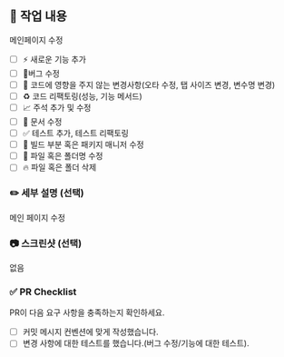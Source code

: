 
## 🔎 작업 내용
메인페이지 수정

- [ ] ⚡️ 새로운 기능 추가
- [ ] 🐛버그 수정
- [ ] 💄 코드에 영향을 주지 않는 변경사항(오타 수정, 탭 사이즈 변경, 변수명 변경)
- [ ] ♻️️ 코드 리팩토링(성능, 기능 메서드)
- [ ] 📈 주석 추가 및 수정
- [ ] 📝 문서 수정
- [ ] ✅ 테스트 추가, 테스트 리팩토링
- [ ] 🔧 빌드 부분 혹은 패키지 매니저 수정
- [ ] 💚 파일 혹은 폴더명 수정
- [ ] 🔥 파일 혹은 폴더 삭제

### ✏️ 세부 설명 (선택)
메인 페이지 수정
### 📷 스크린샷 (선택)
없음


### ✅ PR Checklist
PR이 다음 요구 사항을 충족하는지 확인하세요.

- [ ] 커밋 메시지 컨벤션에 맞게 작성했습니다.
- [ ] 변경 사항에 대한 테스트를 했습니다.(버그 수정/기능에 대한 테스트).
